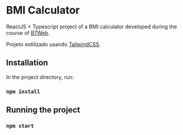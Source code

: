 # BMI Calculator

ReactJS + Typescript project of a BMI calculator developed during the course of [B7Web](https://b7web.com.br).

Projeto estilizado usando [TailwindCSS](https://tailwindcss.com/).

## Installation

In the project directory, run:

### `npm install`

## Running the project

### `npm start`



